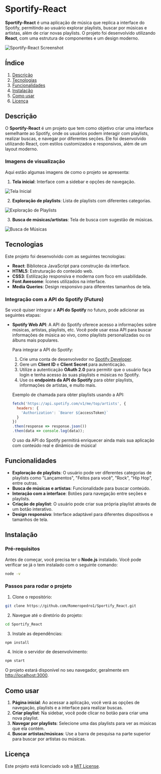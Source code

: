 

# Sportify-React

**Sportify-React** é uma aplicação de música que replica a interface do Spotify, permitindo ao usuário explorar playlists, buscar por músicas e artistas, além de criar novas playlists. O projeto foi desenvolvido utilizando **React**, com uma estrutura de componentes e um design moderno.

![Sportify-React Screenshot](https://via.placeholder.com/800x400?text=Screenshot+Sportify-React)  <!-- Substitua pela URL da imagem real -->

## Índice

1. [Descrição](#descrição)
2. [Tecnologias](#tecnologias)
3. [Funcionalidades](#funcionalidades)
4. [Instalação](#instalação)
5. [Como usar](#como-usar)
6. [Licença](#licença)

## Descrição

O **Sportify-React** é um projeto que tem como objetivo criar uma interface semelhante ao Spotify, onde os usuários podem interagir com playlists, realizar buscas, e navegar por diferentes seções. Ele foi desenvolvido utilizando React, com estilos customizados e responsivos, além de um layout moderno.

### Imagens de visualização

Aqui estão algumas imagens de como o projeto se apresenta:

1. **Tela inicial**: Interface com a sidebar e opções de navegação.

![Tela Inicial](https://via.placeholder.com/800x400?text=Tela+Inicial)  <!-- Substitua pela URL da imagem real -->

2. **Exploração de playlists**: Lista de playlists com diferentes categorias.

![Exploração de Playlists](https://via.placeholder.com/800x400?text=Exploração+de+Playlists)  <!-- Substitua pela URL da imagem real -->

3. **Busca de músicas/artistas**: Tela de busca com sugestão de músicas.

![Busca de Músicas](https://via.placeholder.com/800x400?text=Busca+de+Músicas)  <!-- Substitua pela URL da imagem real -->

## Tecnologias

Este projeto foi desenvolvido com as seguintes tecnologias:

- **React**: Biblioteca JavaScript para construção da interface.
- **HTML5**: Estruturação do conteúdo web.
- **CSS3**: Estilização responsiva e moderna com foco em usabilidade.
- **Font Awesome**: Ícones utilizados na interface.
- **Media Queries**: Design responsivo para diferentes tamanhos de tela.

### Integração com a API do Spotify (Futuro)

Se você quiser integrar a **API do Spotify** no futuro, pode adicionar as seguintes etapas:

- **Spotify Web API**: A API do Spotify oferece acesso a informações sobre músicas, artistas, playlists, etc. Você pode usar essa API para buscar informações de música ao vivo, como playlists personalizadas ou os álbuns mais populares.
  
    Para integrar a API do Spotify:

    1. Crie uma conta de desenvolvedor no [Spotify Developer](https://developer.spotify.com/).
    2. Gere um **Client ID** e **Client Secret** para autenticação.
    3. Utilize a autenticação **OAuth 2.0** para permitir que o usuário faça login e tenha acesso às suas playlists e músicas no Spotify.
    4. Use os **endpoints da API do Spotify** para obter playlists, informações de artistas, e muito mais.

    Exemplo de chamada para obter playlists usando a API:

    ```javascript
    fetch('https://api.spotify.com/v1/me/top/artists', {
      headers: {
        'Authorization': `Bearer ${accessToken}`
      }
    })
    .then(response => response.json())
    .then(data => console.log(data));
    ```

    O uso da API do Spotify permitirá enriquecer ainda mais sua aplicação com conteúdo real e dinâmico de música!

## Funcionalidades

- **Exploração de playlists**: O usuário pode ver diferentes categorias de playlists como "Lançamentos", "Feitos para você", "Rock", "Hip Hop", entre outras.
- **Busca de músicas e artistas**: Funcionalidade para buscar conteúdo.
- **Interação com a interface**: Botões para navegação entre seções e playlists.
- **Criação de playlist**: O usuário pode criar sua própria playlist através de um botão interativo.
- **Design responsivo**: Interface adaptável para diferentes dispositivos e tamanhos de tela.

## Instalação

### Pré-requisitos

Antes de começar, você precisa ter o **Node.js** instalado. Você pode verificar se já o tem instalado com o seguinte comando:

```bash
node -v
```

### Passos para rodar o projeto

1. Clone o repositório:

```bash
git clone https://github.com/Romeropedro1/Sportify_React.git
```

2. Navegue até o diretório do projeto:

```bash
cd Sportify_React
```

3. Instale as dependências:

```bash
npm install
```

4. Inicie o servidor de desenvolvimento:

```bash
npm start
```

O projeto estará disponível no seu navegador, geralmente em [http://localhost:3000](http://localhost:3000).

## Como usar

1. **Página inicial**: Ao acessar a aplicação, você verá as opções de navegação, playlists e a interface para realizar buscas.
2. **Criar playlist**: Na sidebar, você pode clicar no botão para criar uma nova playlist.
3. **Navegar por playlists**: Selecione uma das playlists para ver as músicas que ela contém.
4. **Buscar artistas/músicas**: Use a barra de pesquisa na parte superior para buscar por artistas ou músicas.

## Licença

Este projeto está licenciado sob a [MIT License](LICENSE).

